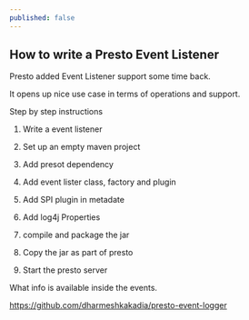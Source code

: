 ```yaml
---
published: false
---
```

## How to write a Presto Event Listener

Presto added Event Listener support some time back.

It opens up nice use case in terms of operations and support. 

Step by step instructions

1. Write a event listener

  1. Set up an empty maven project

  2. Add presot dependency

  3. Add event lister class, factory and plugin

  4. Add SPI plugin in metadate 

  5. Add log4j Properties

  6. compile and package the jar

7. Copy the jar as part of presto

8. Start the presto server


What info is available inside the events.

https://github.com/dharmeshkakadia/presto-event-logger

